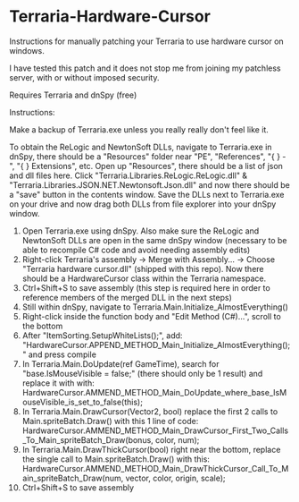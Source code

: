 # Terraria-Hardware-Cursor
Instructions for manually patching your Terraria to use hardware cursor on windows.

I have tested this patch and it does not stop me from joining my patchless server, with or without imposed security.

Requires Terraria and dnSpy (free)

Instructions:

Make a backup of Terraria.exe unless you really really don't feel like it.

To obtain the ReLogic and NewtonSoft DLLs, navigate to Terraria.exe in dnSpy, there should be a "Resources" folder near "PE", "References", "{ } -", "{ } Extensions", etc. Open up "Resources", there should be a list of json and dll files here. Click "Terraria.Libraries.ReLogic.ReLogic.dll" & "Terraria.Libraries.JSON.NET.Newtonsoft.Json.dll" and now there should be a "save" button in the contents window. Save the DLLs next to Terraria.exe on your drive and now drag both DLLs from file explorer into your dnSpy window.

1. Open Terraria.exe using dnSpy. Also make sure the ReLogic and NewtonSoft DLLs are open in the same dnSpy window (necessary to be able to recompile C# code and avoid needing assembly edits)
2. Right-click Terraria's assembly -> Merge with Assembly... -> Choose "Terraria hardware cursor.dll" (shipped with this repo). Now there should be a HardwareCursor class within the Terraria namespace.
3. Ctrl+Shift+S to save assembly (this step is required here in order to reference members of the merged DLL in the next steps)
4. Still within dnSpy, navigate to Terraria.Main.Initialize_AlmostEverything()
5. Right-click inside the function body and "Edit Method (C#)...", scroll to the bottom
6. After "ItemSorting.SetupWhiteLists();", add: "HardwareCursor.APPEND_METHOD_Main_Initialize_AlmostEverything();" and press compile
7. In Terraria.Main.DoUpdate(ref GameTime), search for "base.IsMouseVisible = false;" (there should only be 1 result) and replace it with with: HardwareCursor.AMMEND_METHOD_Main_DoUpdate_where_base_IsMouseVisible_is_set_to_false(this);
8. In Terraria.Main.DrawCursor(Vector2, bool) replace the first 2 calls to Main.spriteBatch.Draw() with this 1 line of code: HardwareCursor.AMMEND_METHOD_Main_DrawCursor_First_Two_Calls_To_Main_spriteBatch_Draw(bonus, color, num);
9. In Terraria.Main.DrawThickCursor(bool) right near the bottom, replace the single call to Main.spriteBatch.Draw() with this: HardwareCursor.AMMEND_METHOD_Main_DrawThickCursor_Call_To_Main_spriteBatch_Draw(num, vector, color, origin, scale);
10. Ctrl+Shift+S to save assembly
